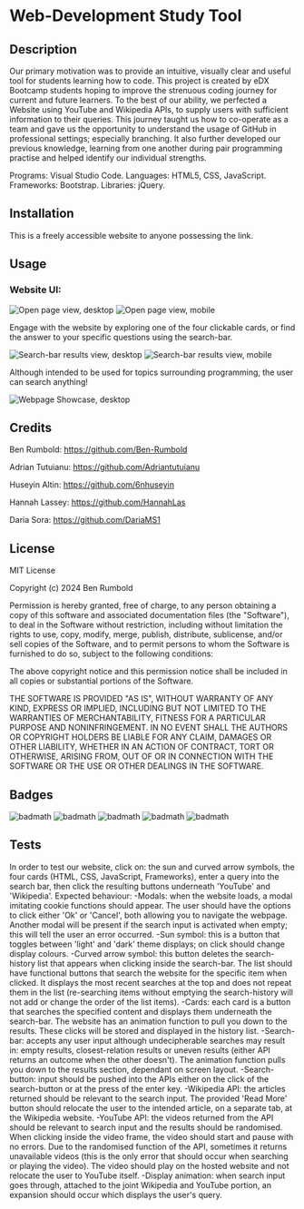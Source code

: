 # Web-Development Study Tool


## Description

Our primary motivation was to provide an intuitive, visually clear and useful tool for students learning how to code. This project is created by eDX Bootcamp students hoping to improve the strenuous coding journey for current and future learners. To the best of our ability, we perfected a Website using YouTube and Wikipedia APIs, to supply users with sufficient information to their queries.
This journey taught us how to co-operate as a team and gave us the opportunity to understand the usage of GitHub in professional settings; especially branching. It also further developed our previous knowledge, learning from one another during pair programming practise and helped identify our individual strengths.

Programs: Visual Studio Code.
Languages: HTML5, CSS, JavaScript.
Frameworks: Bootstrap.
Libraries: jQuery.

## Installation

This is a freely accessible website to anyone possessing the link. 

## Usage

### Website UI:

![Open page view, desktop](/assets/images/open-page.jpg)
![Open page view, mobile](/assets/images/open-page-mobile-edit.jpg)

Engage with the website by exploring one of the four clickable cards, or find the answer to your specific questions using the search-bar.

![Search-bar results view, desktop](/assets/images/search-bar-results.jpg)
![Search-bar results view, mobile](/assets/images/search-bar-results-mobile-edit.jpg)

Although intended to be used for topics surrounding programming, the user can search anything!

![Webpage Showcase, desktop](/assets/images/Web%20Development%20Study%20Tool-showcase-GIF.gif)

## Credits

Ben Rumbold:
https://github.com/Ben-Rumbold

Adrian Tutuianu:
https://github.com/Adriantutuianu

Huseyin Altin:
https://github.com/6nhuseyin

Hannah Lassey:
https://github.com/HannahLas

Daria Sora:
https://github.com/DariaMS1

## License

MIT License

Copyright (c) 2024 Ben Rumbold

Permission is hereby granted, free of charge, to any person obtaining a copy
of this software and associated documentation files (the "Software"), to deal
in the Software without restriction, including without limitation the rights
to use, copy, modify, merge, publish, distribute, sublicense, and/or sell
copies of the Software, and to permit persons to whom the Software is
furnished to do so, subject to the following conditions:

The above copyright notice and this permission notice shall be included in all
copies or substantial portions of the Software.

THE SOFTWARE IS PROVIDED "AS IS", WITHOUT WARRANTY OF ANY KIND, EXPRESS OR
IMPLIED, INCLUDING BUT NOT LIMITED TO THE WARRANTIES OF MERCHANTABILITY,
FITNESS FOR A PARTICULAR PURPOSE AND NONINFRINGEMENT. IN NO EVENT SHALL THE
AUTHORS OR COPYRIGHT HOLDERS BE LIABLE FOR ANY CLAIM, DAMAGES OR OTHER
LIABILITY, WHETHER IN AN ACTION OF CONTRACT, TORT OR OTHERWISE, ARISING FROM,
OUT OF OR IN CONNECTION WITH THE SOFTWARE OR THE USE OR OTHER DEALINGS IN THE
SOFTWARE.

## Badges

![badmath](https://img.shields.io/badge/HTML5-E34F26?style=for-the-badge&logo=html5&logoColor=white)
![badmath](https://img.shields.io/badge/CSS3-1572B6?style=for-the-badge&logo=css3&logoColor=white)
![badmath](https://img.shields.io/badge/JavaScript-323330?style=for-the-badge&logo=javascript&logoColor=F7DF1E)
![badmath](https://img.shields.io/badge/Bootstrap-563D7C?style=for-the-badge&logo=bootstrap&logoColor=white)
![badmath](https://img.shields.io/badge/jQuery-0769AD?style=for-the-badge&logo=jquery&logoColor=white)

## Tests

In order to test our website, click on: the sun and curved arrow symbols, the four cards (HTML, CSS, JavaScript, Frameworks), enter a query into the search bar, then click the resulting buttons underneath 'YouTube' and 'Wikipedia'.
Expected behaviour:
-Modals: when the website loads, a modal imitating cookie functions should appear. The user should have the options to click either 'Ok' or 'Cancel', both allowing you to navigate the webpage. Another modal will be present if the search input is activated when empty; this will tell the user an error occurred.
-Sun symbol: this is a button that toggles between 'light' and 'dark' theme displays; on click should change display colours.
-Curved arrow symbol: this button deletes the search-history list that appears when clicking inside the search-bar. The list should have functional buttons that search the website for the specific item when clicked. It displays the most recent searches at the top and does not repeat them in the list (re-searching items without emptying the search-history will not add or change the order of the list items).
-Cards: each card is a button that searches the specified content and displays them underneath the search-bar. The website has an animation function to pull you down to the results. These clicks will be stored and displayed in the history list.
-Search-bar: accepts any user input although undecipherable searches may result in: empty results, closest-relation results or uneven results (either API returns an outcome when the other doesn't). The animation function pulls you down to the results section, dependant on screen layout.
-Search-button: input should be pushed into the APIs either on the click of the search-button or at the press of the enter key.
-Wikipedia API: the articles returned should be relevant to the search input. The provided 'Read More' button should relocate the user to the intended article, on a separate tab, at the Wikipedia website.
-YouTube API: the videos returned from the API should be relevant to search input and the results should be randomised. When clicking inside the video frame, the video should start and pause with no errors. Due to the randomised function of the API, sometimes it returns unavailable videos (this is the only error that should occur when searching or playing the video). The video should play on the hosted website and not relocate the user to YouTube itself.
-Display animation: when search input goes through, attached to the joint Wikipedia and YouTube portion, an expansion should occur which displays the user's query.